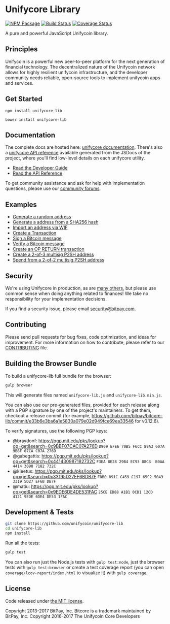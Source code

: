 Unifycore Library
=======

[![NPM Package](https://img.shields.io/npm/v/unifycore-lib.svg?style=flat-square)](https://www.npmjs.org/package/unifycore-lib)
[![Build Status](https://img.shields.io/travis/unifycoin/unifycore-lib.svg?branch=master&style=flat-square)](https://travis-ci.org/unifycoin/unifycore-lib)
[![Coverage Status](https://img.shields.io/coveralls/unifycoin/unifycore-lib.svg?style=flat-square)](https://coveralls.io/r/unifycoin/unifycore-lib)

A pure and powerful JavaScript Unifycoin library.

## Principles

Unifycoin is a powerful new peer-to-peer platform for the next generation of financial technology. The decentralized nature of the Unifycoin network allows for highly resilient unifycoin infrastructure, and the developer community needs reliable, open-source tools to implement unifycoin apps and services.

## Get Started

```
npm install unifycore-lib
```

```
bower install unifycore-lib
```

## Documentation

The complete docs are hosted here: [unifycore documentation](http://unifycore.io/guide/). There's also a [unifycore API reference](http://unifycore.io/api/) available generated from the JSDocs of the project, where you'll find low-level details on each unifycore utility.

- [Read the Developer Guide](http://unifycore.io/guide/)
- [Read the API Reference](http://unifycore.io/api/)

To get community assistance and ask for help with implementation questions, please use our [community forums](https://forum.unifycore.io/).

## Examples

* [Generate a random address](https://github.com/unifycoin/unifycore-lib/blob/master/docs/examples.md#generate-a-random-address)
* [Generate a address from a SHA256 hash](https://github.com/unifycoin/unifycore-lib/blob/master/docs/examples.md#generate-a-address-from-a-sha256-hash)
* [Import an address via WIF](https://github.com/unifycoin/unifycore-lib/blob/master/docs/examples.md#import-an-address-via-wif)
* [Create a Transaction](https://github.com/unifycoin/unifycore-lib/blob/master/docs/examples.md#create-a-transaction)
* [Sign a Bitcoin message](https://github.com/unifycoin/unifycore-lib/blob/master/docs/examples.md#sign-a-bitcoin-message)
* [Verify a Bitcoin message](https://github.com/unifycoin/unifycore-lib/blob/master/docs/examples.md#verify-a-bitcoin-message)
* [Create an OP RETURN transaction](https://github.com/unifycoin/unifycore-lib/blob/master/docs/examples.md#create-an-op-return-transaction)
* [Create a 2-of-3 multisig P2SH address](https://github.com/unifycoin/unifycore-lib/blob/master/docs/examples.md#create-a-2-of-3-multisig-p2sh-address)
* [Spend from a 2-of-2 multisig P2SH address](https://github.com/unifycoin/unifycore-lib/blob/master/docs/examples.md#spend-from-a-2-of-2-multisig-p2sh-address)


## Security

We're using Unifycore in production, as are [many others](http://unifycore.io#projects), but please use common sense when doing anything related to finances! We take no responsibility for your implementation decisions.

If you find a security issue, please email security@bitpay.com.

## Contributing

Please send pull requests for bug fixes, code optimization, and ideas for improvement. For more information on how to contribute, please refer to our [CONTRIBUTING](https://github.com/unifycoin/unifycore-lib/blob/master/CONTRIBUTING.md) file.

## Building the Browser Bundle

To build a unifycore-lib full bundle for the browser:

```sh
gulp browser
```

This will generate files named `unifycore-lib.js` and `unifycore-lib.min.js`.

You can also use our pre-generated files, provided for each release along with a PGP signature by one of the project's maintainers. To get them, checkout a release commit (for example, https://github.com/bitpay/bitcore-lib/commit/e33b6e3ba6a1e5830a079e02d949fce69ea33546 for v0.12.6).

To verify signatures, use the following PGP keys:
- @braydonf: https://pgp.mit.edu/pks/lookup?op=get&search=0x9BBF07CAC07A276D `D909 EFE6 70B5 F6CC 89A3 607A 9BBF 07CA C07A 276D`
- @gabegattis: https://pgp.mit.edu/pks/lookup?op=get&search=0x441430987182732C `F3EA 8E28 29B4 EC93 88CB  B0AA 4414 3098 7182 732C`
- @kleetus: https://pgp.mit.edu/pks/lookup?op=get&search=0x33195D27EF6BDB7F `F8B0 891C C459 C197 65C2 5043 3319 5D27 EF6B DB7F`
- @matiu: https://pgp.mit.edu/pks/lookup?op=get&search=0x9EDE6DE4DE531FAC `25CE ED88 A1B1 0CD1 12CD  4121 9EDE 6DE4 DE53 1FAC`


## Development & Tests

```sh
git clone https://github.com/unifycoin/unifycore-lib
cd unifycore-lib
npm install
```

Run all the tests:

```sh
gulp test
```

You can also run just the Node.js tests with `gulp test:node`, just the browser tests with `gulp test:browser`
or create a test coverage report (you can open `coverage/lcov-report/index.html` to visualize it) with `gulp coverage`.

## License

Code released under [the MIT license](https://github.com/unifycoin/unifycore-lib/blob/master/LICENSE).

Copyright 2013-2017 BitPay, Inc. Bitcore is a trademark maintained by BitPay, Inc.
Copyright 2016-2017 The Unifycoin Core Developers
